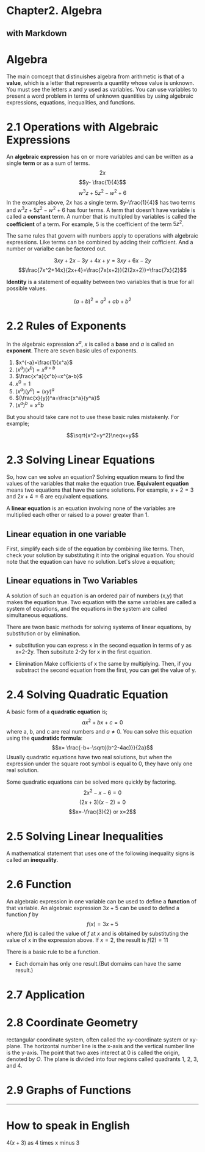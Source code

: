 Chapter2. Algebra 
=======
with Markdown
----

# Algebra
The main comcept that distinuishes algebra from arithmetic is that of a __value__, which is a letter that represents a quantity whose value is unknown. You must see the letters $x$ and $y$ used as variables. You can use variables to present a word problem in terms of unknown quantities by using algebraic expressions, equations, inequalities, and functions. 

# 2.1 Operations with Algebraic Expressions

An __algebraic expression__ has on or more variables and can be written as a single __term__ or as a sum of terms.
$$2x$$  $$y- \frac{1}{4}$$ $$w^3z+5z^2-w^2+6$$
In the examples above, $2x$ has a single term. $y-\frac{1}{4}$ has two terms and $w^3z+5z^2-w^2+6$ has four terms. A term that doesn't have variable is called a __constant__ term. A number that is multipled by variables is called the __coefficient__ of a term. For example, 5 is the coefficient of the term $5z^2$.

The same rules that govern with numbers apply to operations with algebraic expressions. Like terms can be combined by adding their cofficient. And a number or varialbe can be factored out.

$$3xy+2x-3y+4x+y=3xy+6x-2y$$
$$\frac{7x^2+14x}{2x+4}=\frac{7x(x+2)}{2(2x+2)}=\frac{7x}{2}$$

__Identity__ is a statement of equality between two variables that is true for all possible values.

$$(a+b)^2 = a^2+ab+b^2$$

# 2.2 Rules of Exponents

In the algebraic expression $x^a$, $x$ is called a __base__ and $a$ is called an __exponent__. There are seven basic ules of exponents.
1. $x^{-a}=\frac{1}{x^a}$
2. $(x^a)(x^b)=x^{a+b}$
3. $\frac{x^a}{x^b}=x^{a-b}$
4. $x^0=1$
5. $(x^a)(y^a)=(xy)^a$
6. $(\frac{x}{y})^a=\frac{x^a}{y^a}$
7. $(x^a)^b=x^ab$
   
But you should take care not to use these basic rules mistakenly. For example;

$$\sqrt{x^2+y^2}\neqx+y$$

# 2.3 Solving Linear Equations

So, how can we solve an equation? Solving equation means to find the values of the variables that make the equation true. __Equivalent equation__ means two equations that have the same solutions. For example, $x+2=3$ and $2x+4=6$ are equivalent equations.

A __linear equation__ is an equation involving none of the variables are multiplied each other or raised to a power greater than 1.

## Linear equation in one variable

First, simplify each side of the equation by combining like terms. Then, check your solution by substituting it into the original equation. You should note that the equation can have no solution.
Let's slove a equation;


## Linear equations in Two Variables

A solution of such an equation is an ordered pair of numbers (x,y) that makes the equation true. 
Two equation with the same variables are called a system of equations, and the equations in the system are called simultaneous equations. 

There are twon basic methods for solving systems of linear equations, by substitution or by elimination.

* substitution
you can express x in the second equation in terms of y as x=2-2y. Then subsitute 2-2y for x in the first equation.

* Elimination
Make cofficients of x the same by multiplying. Then, if you substract the second equation from the first, you can get the value of y.

# 2.4 Solving Quadratic Equation

A basic form of a __quadratic equation__ is;
$$ax^2+bx+c=0$$
where a, b, and c are real numbers and $a \neq 0$. You can solve this equation using the __quadratidc formula__:
$$x= \frac{-b+-\sqrt{(b^2-4ac)}}{2a}$$
Usually quadratic equations have two real solutions, but when the expression under the square root symbol is equal to 0, they have only one real solution.

Some quadratic equations can be solved more quickly by factoring. 
$$2x^2-x-6=0$$
$$(2x+3)(x-2)=0$$
$$x=-\frac{3}{2} or x=2$$

# 2.5 Solving Linear Inequalities

A mathematical statement that uses one of the following inequality signs is called an __inequality__.


# 2.6 Function

An algebraic expression in one variable can be used to define a __function__ of that variable. An algebraic expression $3x+5$ can be used to defind a function $f$ by
$$f(x)=3x+5$$
where $f(x)$ is called the value of $f$ at $x$ and is obtained by substituting the value of x in the expression above. If $x=2$, the result is $f(2)=11$

There is a basic rule to be a function.

* Each domain has only one result.(But domains can have the same result.)


# 2.7 Application 

# 2.8 Coordinate Geometry

rectangular coordinate system, often called the xy-coordinate system or xy-plane. The horizontal number line is the x-axis and the vertical number line is the y-axis.
The point that two axes interect at 0 is called the origin, denoted by $O$. The plane is divided into four regions called quadrants 1, 2, 3, and 4.

# 2.9 Graphs of Functions


-------
# How to speak in English
$4(x+3)$ as 4 times x minus 3